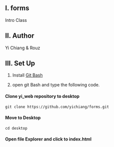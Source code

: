 
I.  forms
------------
Intro Class

II.  Author
------------
Yi Chiang & Rouz


III. Set Up
----------
1. Install [Git Bash](https://git-scm.com/downloads)

2. open git Bash and type the following code.

#### Clone yi_web repository to desktop  

```git clone https://github.com/yichiang/forms.git```

#### Move to Desktop  
```cd desktop```
#### Open file Explorer and click to index.html
